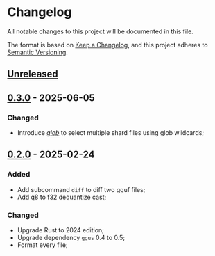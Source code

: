 # Changelog

All notable changes to this project will be documented in this file.

The format is based on [Keep a Changelog](https://keepachangelog.com/en/1.1.0/),
and this project adheres to [Semantic Versioning](https://semver.org/spec/v2.0.0.html).

## [Unreleased]

## [0.3.0] - 2025-06-05

### Changed

- Introduce [*glob*](https://crates.io/crates/glob) to select multiple shard files using glob wildcards;

## [0.2.0] - 2025-02-24

### Added

- Add subcommand `diff` to diff two gguf files;
- Add q8 to f32 dequantize cast;

### Changed

- Upgrade Rust to 2024 edition;
- Upgrade dependency `ggus` 0.4 to 0.5;
- Format every file;

[Unreleased]: https://github.com/InfiniTensor/gguf/compare/v0.5.1...HEAD
[0.3.0]: https://github.com/InfiniTensor/gguf/compare/v0.5.0...v0.5.1
[0.2.0]: https://github.com/InfiniTensor/gguf/releases/tag/v0.5.0

